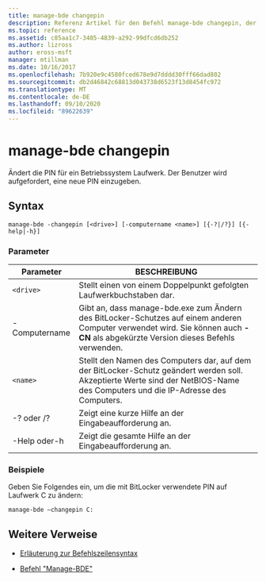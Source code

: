```yaml
---
title: manage-bde changepin
description: Referenz Artikel für den Befehl manage-bde changepin, der die PIN für ein Betriebssystem Laufwerk ändert.
ms.topic: reference
ms.assetid: c85aa1c7-3485-4839-a292-99dfcd6db252
ms.author: lizross
author: eross-msft
manager: mtillman
ms.date: 10/16/2017
ms.openlocfilehash: 7b920e9c4580fced678e9d7dddd30fff66dad802
ms.sourcegitcommit: db2d46842c68813d043738d6523f13d8454fc972
ms.translationtype: MT
ms.contentlocale: de-DE
ms.lasthandoff: 09/10/2020
ms.locfileid: "89622639"
---
```

# <a name="manage-bde-changepin"></a>manage-bde changepin

Ändert die PIN für ein Betriebssystem Laufwerk. Der Benutzer wird aufgefordert, eine neue PIN einzugeben.

## <a name="syntax"></a>Syntax

```
manage-bde -changepin [<drive>] [-computername <name>] [{-?|/?}] [{-help|-h}]
```

### <a name="parameters"></a>Parameter

| Parameter | BESCHREIBUNG |
| --------- | ----------- |
| `<drive>` | Stellt einen von einem Doppelpunkt gefolgten Laufwerkbuchstaben dar. |
| -Computername | Gibt an, dass manage-bde.exe zum Ändern des BitLocker-Schutzes auf einem anderen Computer verwendet wird. Sie können auch **-CN** als abgekürzte Version dieses Befehls verwenden. |
| `<name>` | Stellt den Namen des Computers dar, auf dem der BitLocker-Schutz geändert werden soll. Akzeptierte Werte sind der NetBIOS-Name des Computers und die IP-Adresse des Computers. |
| -? oder /? | Zeigt eine kurze Hilfe an der Eingabeaufforderung an. |
| -Help oder-h | Zeigt die gesamte Hilfe an der Eingabeaufforderung an. |

### <a name="examples"></a>Beispiele

Geben Sie Folgendes ein, um die mit BitLocker verwendete PIN auf Laufwerk C zu ändern:

```
manage-bde –changepin C:
```

## <a name="additional-references"></a>Weitere Verweise

- [Erläuterung zur Befehlszeilensyntax](command-line-syntax-key.md)

- [Befehl "Manage-BDE"](manage-bde.md)
